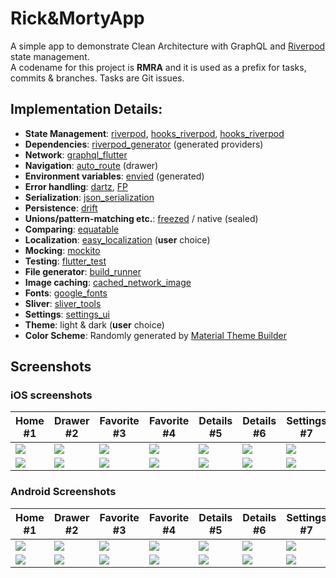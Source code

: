 # Rick&MortyApp

A simple app to demonstrate Clean Architecture with GraphQL and [Riverpod](https://riverpod.dev/) state management.\
A codename for this project is **RMRA** and it is used as a prefix for tasks, commits & branches. Tasks are Git issues.

## Implementation Details:

- **State Management**: [riverpod](https://pub.dev/packages/riverpod), [hooks_riverpod](https://pub.dev/packages/hooks_riverpod), [hooks_riverpod](https://pub.dev/packages/hooks_riverpod)
- **Dependencies**: [riverpod_generator](https://pub.dev/packages/riverpod_generator) (generated providers)
- **Network**: [graphql_flutter](https://pub.dev/packages/graphql_flutter)
- **Navigation**: [auto_route](https://pub.dev/packages/auto_route) (drawer)
- **Environment variables**: [envied](https://pub.dev/packages/envied) (generated)
- **Error handling**: [dartz](https://pub.dev/packages/dartz), [FP](https://medium.com/nerd-for-tech/better-error-handling-with-either-type-in-dart-b91bef20d716)
- **Serialization**: [json_serialization](https://pub.dev/packages/json_serialization)
- **Persistence**: [drift](https://pub.dev/packages/drift)
- **Unions/pattern-matching etc.**: [freezed](https://pub.dev/packages/freezed) / native (sealed)
- **Comparing**: [equatable](https://pub.dev/packages/equatable)
- **Localization**: [easy_localization](https://pub.dev/packages/easy_localization) (**user** choice)
- **Mocking**: [mockito](https://pub.dev/packages/mockito)
- **Testing**: [flutter_test](https://api.flutter.dev/flutter/flutter_test/flutter_test-library.html)
- **File generator**: [build_runner](https://pub.dev/packages/build_runner)
- **Image caching**: [cached_network_image](https://pub.dev/packages/cached_network_image)
- **Fonts**: [google_fonts](https://pub.dev/packages/google_fonts)
- **Sliver**: [sliver_tools](https://pub.dev/packages/sliver_tools)
- **Settings**: [settings_ui](https://pub.dev/packages/settings_ui)
- **Theme**: light & dark (**user** choice)
- **Color Scheme**: Randomly generated by [Material Theme Builder](https://m3.material.io/theme-builder#/custom)

## Screenshots

### iOS screenshots

| Home #1 | Drawer #2 | Favorite #3 | Favorite #4 | Details #5 | Details #6 | Settings #7 |
| ------- | --------- | ----------- | ----------- | ---------- | ---------- | ----------- |
| ![][31] | ![][32]   | ![][33]     | ![][34]     | ![][35]    | ![][36]    | ![][37]     |
| ![][41] | ![][42]   | ![][43]     | ![][44]     | ![][45]    | ![][46]    | ![][47]     |

### Android Screenshots

| Home #1 | Drawer #2 | Favorite #3 | Favorite #4 | Details #5 | Details #6 | Settings #7 |
| ------- | --------- | ----------- | ----------- | ---------- | ---------- | ----------- |
| ![][11] | ![][12]   | ![][13]     | ![][14]     | ![][15]    | ![][16]    | ![][17]     |
| ![][21] | ![][22]   | ![][23]     | ![][24]     | ![][25]    | ![][26]    | ![][27]     |

[11]: screenshots/android/light/android-light-01_home.png
[12]: screenshots/android/light/android-light-02_drawer.png
[13]: screenshots/android/light/android-light-03_favorite.png
[14]: screenshots/android/light/android-light-04_favorite.png
[15]: screenshots/android/light/android-light-05_details.png
[16]: screenshots/android/light/android-light-06_details.png
[17]: screenshots/android/light/android-light-07_settings.png
[21]: screenshots/android/dark/android-dark-01_home.png
[22]: screenshots/android/dark/android-dark-02_drawer.png
[23]: screenshots/android/dark/android-dark-03_favorite.png
[24]: screenshots/android/dark/android-dark-04_favorite.png
[25]: screenshots/android/dark/android-dark-05_details.png
[26]: screenshots/android/dark/android-dark-06_details.png
[27]: screenshots/android/dark/android-dark-07_settings.png
[31]: screenshots/ios/light/ios-light-01_home.png
[32]: screenshots/ios/light/ios-light-02_drawer.png
[33]: screenshots/ios/light/ios-light-03_favorite.png
[34]: screenshots/ios/light/ios-light-04_favorite.png
[35]: screenshots/ios/light/ios-light-05_details.png
[36]: screenshots/ios/light/ios-light-06_details.png
[37]: screenshots/ios/light/ios-light-07_settings.png
[41]: screenshots/ios/dark/ios-dark-01_home.png
[42]: screenshots/ios/dark/ios-dark-02_drawer.png
[43]: screenshots/ios/dark/ios-dark-03_favorite.png
[44]: screenshots/ios/dark/ios-dark-04_favorite.png
[45]: screenshots/ios/dark/ios-dark-05_details.png
[46]: screenshots/ios/dark/ios-dark-06_details.png
[47]: screenshots/ios/dark/ios-dark-07_settings.png
